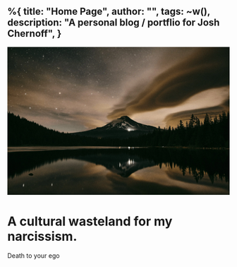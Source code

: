 %{
  title: "Home Page",
  author: "",
  tags: ~w(),
  description: "A personal blog / portflio for Josh Chernoff",
}
---

<div class="relative isolate overflow-hidden h-screen">
<img src="/assets/images/hero.webp" class="absolute inset-0 -z-10 object-top object-cover opacity-[.04]" >

<div class="mx-auto max-w-3xl flex flex-col h-full items-center justify-center">
  <h1 class="text-4xl font-black text-base-content tracking-tight sm:text-4xl">
    A cultural wasteland for my narcissism.
  </h1>
  <p class="font-bold">Death to your ego</p>
</div>
</div>
